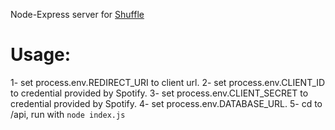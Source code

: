 Node-Express server for [Shuffle](https://github.com/gmzi/shuffle-client)

# Usage:
1- set process.env.REDIRECT_URI to client url. 
2- set process.env.CLIENT_ID to credential provided by Spotify. 
3- set process.env.CLIENT_SECRET to credential provided by Spotify. 
4- set process.env.DATABASE_URL. 
5- cd to /api, run with `node index.js`